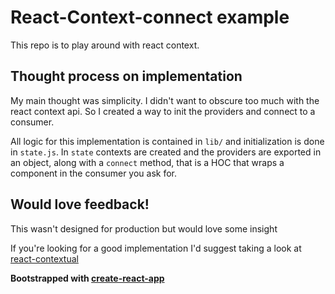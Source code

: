 # React-Context-connect example

This repo is to play around with react context.

## Thought process on implementation

My main thought was simplicity. I didn't want to obscure too much with the react context api. So I created a way to init the providers and connect to a consumer.

All logic for this implementation is contained in `lib/` and initialization is done in `state.js`. In `state` contexts are created and the providers are exported in an object, along with a `connect` method, that is a HOC that wraps a component in the consumer you ask for.

## Would love feedback!

This wasn't designed for production but would love some insight

If you're looking for a good implementation I'd suggest taking a look at [react-contextual](https://github.com/drcmda/react-contextual)

**Bootstrapped with [create-react-app](https://github.com/facebook/create-react-app)**
